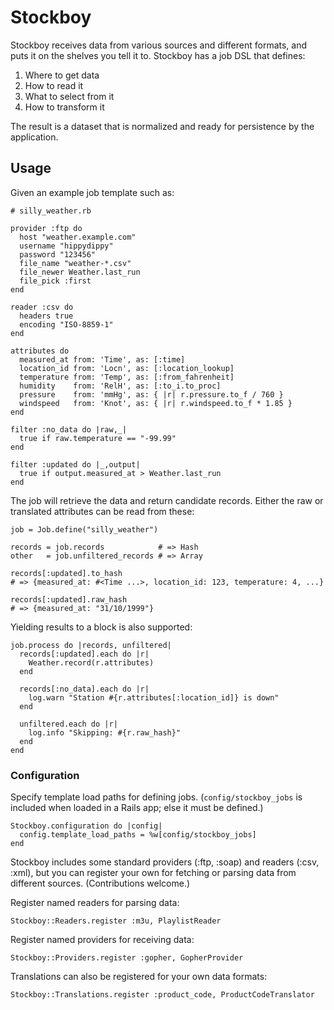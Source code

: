 # Stockboy

Stockboy receives data from various sources and different formats, and puts it on the shelves you tell it to. Stockboy has a job DSL that defines:

1. Where to get data
2. How to read it
3. What to select from it
4. How to transform it

The result is a dataset that is normalized and ready for persistence by the application.

## Usage

Given an example job template such as:

    # silly_weather.rb

    provider :ftp do
      host "weather.example.com"
      username "hippydippy"
      password "123456"
      file_name "weather-*.csv"
      file_newer Weather.last_run
      file_pick :first
    end

    reader :csv do
      headers true
      encoding "ISO-8859-1"
    end

    attributes do
      measured_at from: 'Time', as: [:time]
      location_id from: 'Locn', as: [:location_lookup]
      temperature from: 'Temp', as: [:from_fahrenheit]
      humidity    from: 'RelH', as: [:to_i.to_proc]
      pressure    from: 'mmHg', as: { |r| r.pressure.to_f / 760 }
      windspeed   from: 'Knot', as: { |r| r.windspeed.to_f * 1.85 }
    end

    filter :no_data do |raw,_|
      true if raw.temperature == "-99.99"
    end

    filter :updated do |_,output|
      true if output.measured_at > Weather.last_run
    end

The job will retrieve the data and return candidate records. Either the raw or translated attributes can be read from these:

    job = Job.define("silly_weather")

    records = job.records            # => Hash
    other   = job.unfiltered_records # => Array

    records[:updated].to_hash
    # => {measured_at: #<Time ...>, location_id: 123, temperature: 4, ...}

    records[:updated].raw_hash
    # => {measured_at: "31/10/1999"}

Yielding results to a block is also supported:

    job.process do |records, unfiltered|
      records[:updated].each do |r|
        Weather.record(r.attributes)
      end

      records[:no_data].each do |r|
        log.warn "Station #{r.attributes[:location_id]} is down"
      end

      unfiltered.each do |r|
        log.info "Skipping: #{r.raw_hash}"
      end
    end

### Configuration

Specify template load paths for defining jobs. (`config/stockboy_jobs` is included when loaded in a Rails app; else it must be defined.)

    Stockboy.configuration do |config|
      config.template_load_paths = %w[config/stockboy_jobs]
    end

Stockboy includes some standard providers (:ftp, :soap) and readers (:csv, :xml), but you can register your own for fetching or parsing data from different sources. (Contributions welcome.)

Register named readers for parsing data:

    Stockboy::Readers.register :m3u, PlaylistReader

Register named providers for receiving data:

    Stockboy::Providers.register :gopher, GopherProvider

Translations can also be registered for your own data formats:

    Stockboy::Translations.register :product_code, ProductCodeTranslator
